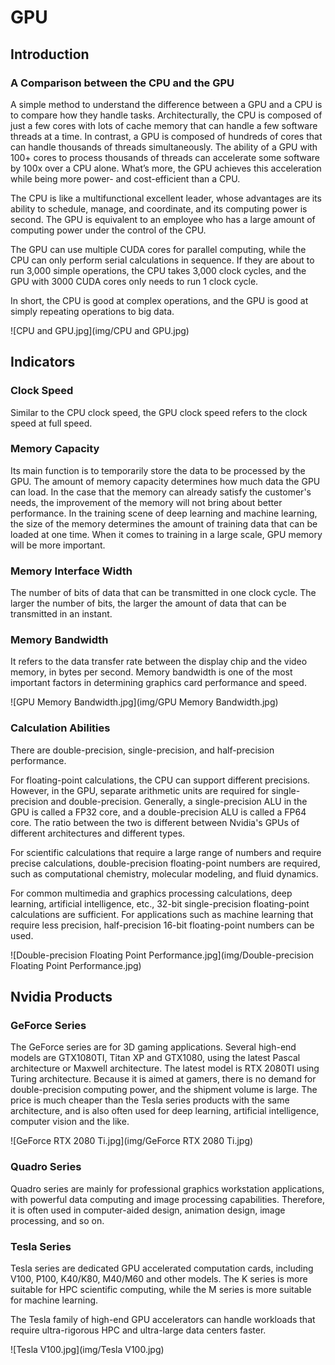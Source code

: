 # GPU

## Introduction

### A Comparison between the CPU and the GPU

A simple method to understand the difference between a GPU and a CPU is to compare how they handle tasks. Architecturally, the CPU is composed of just a few cores with lots of cache memory that can handle a few software threads at a time. In contrast, a GPU is composed of hundreds of cores that can handle thousands of threads simultaneously. The ability of a GPU with 100+ cores to process thousands of threads can accelerate some software by 100x over a CPU alone. What’s more, the GPU achieves this acceleration while being more power- and cost-efficient than a CPU.

The CPU is like a multifunctional excellent leader, whose advantages are its ability to schedule, manage, and coordinate, and its computing power is second. The GPU is equivalent to an employee who has a large amount of computing power under the control of the CPU.

The GPU can use multiple CUDA cores for parallel computing, while the CPU can only perform serial calculations in sequence. If they are about to run 3,000 simple operations, the CPU takes 3,000 clock cycles, and the GPU with 3000 CUDA cores only needs to run 1 clock cycle.

In short, the CPU is good at complex operations, and the GPU is good at simply repeating operations to big data.

![CPU and GPU.jpg](img/CPU and GPU.jpg)

## Indicators

### Clock Speed
Similar to the CPU clock speed, the GPU clock speed refers to the clock speed at full speed.

### Memory Capacity

Its main function is to temporarily store the data to be processed by the GPU. The amount of memory capacity determines how much data the GPU can load. In the case that the memory can already satisfy the customer's needs, the improvement of the memory will not bring about better performance. In the training scene of deep learning and machine learning, the size of the memory determines the amount of training data that can be loaded at one time. When it comes to training in a large scale, GPU memory will be more important.

### Memory Interface Width

The number of bits of data that can be transmitted in one clock cycle. The larger the number of bits, the larger the amount of data that can be transmitted in an instant.

### Memory Bandwidth

It refers to the data transfer rate between the display chip and the video memory, in bytes per second. Memory bandwidth is one of the most important factors in determining graphics card performance and speed.

![GPU Memory Bandwidth.jpg](img/GPU Memory Bandwidth.jpg)

### Calculation Abilities

There are double-precision, single-precision, and half-precision performance.

For floating-point calculations, the CPU can support different precisions. However, in the GPU, separate arithmetic units are required for single-precision and double-precision. Generally, a single-precision ALU in the GPU is called a FP32 core, and a double-precision ALU is called a FP64 core. The ratio between the two is different between Nvidia's GPUs of different architectures and different types.

For scientific calculations that require a large range of numbers and require precise calculations, double-precision floating-point numbers are required, such as computational chemistry, molecular modeling, and fluid dynamics.

For common multimedia and graphics processing calculations, deep learning, artificial intelligence, etc., 32-bit single-precision floating-point calculations are sufficient.
For applications such as machine learning that require less precision, half-precision 16-bit floating-point numbers can be used.

![Double-precision Floating Point Performance.jpg](img/Double-precision Floating Point Performance.jpg)

## Nvidia Products

### GeForce Series

The GeForce series are for 3D gaming applications. Several high-end models are GTX1080TI, Titan XP and GTX1080, using the latest Pascal architecture or Maxwell architecture. The latest model is RTX 2080TI using Turing architecture. Because it is aimed at gamers, there is no demand for double-precision computing power, and the shipment volume is large. The price is much cheaper than the Tesla series products with the same architecture, and is also often used for deep learning, artificial intelligence, computer vision and the like.

![GeForce RTX 2080 Ti.jpg](img/GeForce RTX 2080 Ti.jpg)

### Quadro Series

Quadro series are mainly for professional graphics workstation applications, with powerful data computing and image processing capabilities. Therefore, it is often used in computer-aided design, animation design, image processing, and so on.

### Tesla Series

Tesla series are dedicated GPU accelerated computation cards, including V100, P100, K40/K80, M40/M60 and other models. The K series is more suitable for HPC scientific computing, while the M series is more suitable for machine learning.

The Tesla family of high-end GPU accelerators can handle workloads that require ultra-rigorous HPC and ultra-large data centers faster.

![Tesla V100.jpg](img/Tesla V100.jpg)
